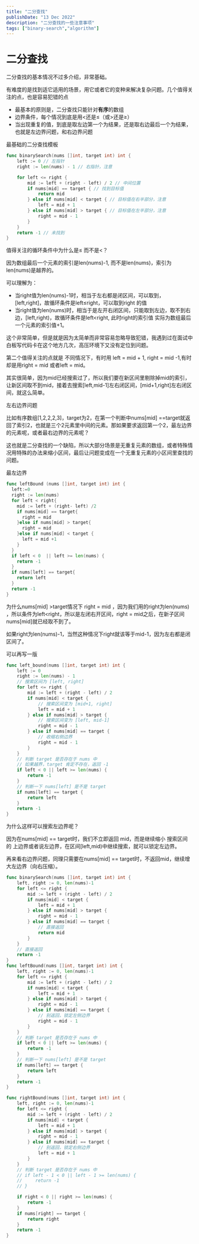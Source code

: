 ```yaml
---
title: "二分查找"
publishDate: "13 Dec 2022"
description: "二分查找的一些注意事项"
tags: ["binary-search","algorithm"]
---
```



# 二分查找

二分查找的基本情况不过多介绍，非常基础。

有难度的是找到适它适用的场景，用它或者它的变种来解决复杂问题。几个值得关注的点，也是容易犯错的点

- 最基本的原则是，二分查找只能针对**有序**的数组
- 边界条件，每个情况到底是用<还是≤（或>还是≥）
- 当出现重复的值，到底是取左边第一个为结果，还是取右边最后一个为结果，也就是左边界问题，和右边界问题

最基础的二分查找模板

```go
func binarySearch(nums []int, target int) int {
    left := 0 // 左指针
    right := len(nums) - 1 // 右指针，注意

    for left <= right {
        mid := left + (right - left) / 2 // 中间位置
        if nums[mid] == target { // 找到目标值
            return mid
        } else if nums[mid] < target { // 目标值在右半部分，注意
            left = mid + 1
        } else if nums[mid] > target { // 目标值在左半部分，注意
            right = mid - 1
        }
    }
    return -1 // 未找到
}
```

值得关注的循环条件中为什么是≤ 而不是<？

因为数组最后一个元素的索引是len(nums)-1, 而不是len(nums)，索引为len(nums)是越界的。

可以理解为：

- 当right值为len(nums)-1时，相当于左右都是闭区间，可以取到，[left,right]，故循环条件是left≤right，可以取到right 的值
- 当right值为len(nums)时，相当于是左开右闭区间，只能取到左边，取不到右边，[left,right)，故循环条件是left<right, 此时right的索引值 实际为数组最后一个元素的索引值+1。

这个非常简单，但是就是因为太简单而非常容易忽略导致犯错，我遇到过在面试中白板写代码卡在这个地方几次，高压环境下又没有定位到问题。

第二个值得关注的点就是 不同情况下，有时用 left = mid + 1, right = mid -1,有时却是用right = mid 或者left = mid。

其实很简单，因为mid已经搜索过了，所以我们要在新区间里剔除掉mid的索引，让新区间取不到mid，接着去搜索[left,mid-1]左右闭区间，[mid+1,right]左右闭区间，就这么简单。

左右边界问题

比如有序数组[1,2,2,2,3]，target为2，在第一个判断中nums[mid] ==target就返回了索引2，也就是三个2元素里中间的元素。那如果要求返回第一个2，最左边界的元素呢，或者最右边界的元素呢？

这也就是二分查找的一个缺陷，所以大部分场景是无重复元素的数组，或者特殊情况用特殊的办法来缩小区间，最后让问题变成在一个无重复元素的小区间里查找的问题。

最左边界

```go
func leftBound (nums []int, target int) int {
  left:=0
  right := len(nums)
  for left < right{
    mid := left + (right- left) /2
    if nums[mid] == target{
      right = mid
    }else if nums[mid] > target{
      right = mid
    }else if nums[mid] < target {
      left = mid +1
    }
  }
  if left < 0  || left >= len(nums) {
    return -1
  }
  if nums[left] == target{
    return left
  }
  return -1
}
```

为什么nums[mid] >target情况下 right = mid ，因为我们用的right为len(nums) ，所以条件为left<right，所以是左闭右开区间，right = mid之后，在新子区间 nums[mid]就已经取不到了。

如果right为len(nums)-1，当然这种情况下right就该等于mid-1，因为左右都是闭区间了。

可以再写一版

```go
func left_bound(nums []int, target int) int {
    left := 0
    right := len(nums) - 1
    // 搜索区间为 [left, right]
    for left <= right {
        mid := left + (right - left) / 2
        if nums[mid] < target {
            // 搜索区间变为 [mid+1, right]
            left = mid + 1
        } else if nums[mid] > target {
            // 搜索区间变为 [left, mid-1]
            right = mid - 1
        } else if nums[mid] == target {
            // 收缩右侧边界
            right = mid - 1
        }
    }
    // 判断 target 是否存在于 nums 中
    // 如果越界，target 肯定不存在，返回 -1
    if left < 0 || left >= len(nums) {
        return -1
    }
    // 判断一下 nums[left] 是不是 target
    if nums[left] == target {
        return left
    }
    return -1
}
```

为什么这样可以搜索左边界呢？

因为在nums[mid] == target时，我们不立即返回 mid，而是继续缩小 搜索区间的 上边界或者说左边界，在区间[left,mid)中继续搜索，就可以锁定左边界。

再来看右边界问题，同理只需要在nums[mid] == target时，不返回mid，继续增大左边界（向右压缩）。

```go
func binarySearch(nums []int, target int) int {
    left, right := 0, len(nums)-1
    for left <= right {
        mid := left + (right - left) / 2
        if nums[mid] < target {
            left = mid + 1
        } else if nums[mid] > target {
            right = mid - 1
        } else if nums[mid] == target {
            // 直接返回
            return mid
        }
    }
    // 直接返回
    return -1
}
func leftBound(nums []int, target int) int {
    left, right := 0, len(nums)-1
    for left <= right {
        mid := left + (right - left) / 2
        if nums[mid] < target {
            left = mid + 1
        } else if nums[mid] > target {
            right = mid - 1
        } else if nums[mid] == target {
            // 别返回，锁定左侧边界
            right = mid - 1
        }
    }
    // 判断 target 是否存在于 nums 中
    if left < 0 || left >= len(nums) {
        return -1
    }
    // 判断一下 nums[left] 是不是 target
    if nums[left] == target {
        return left
    }
    return -1
}

func rightBound(nums []int, target int) int {
    left, right := 0, len(nums)-1
    for left <= right {
        mid := left + (right - left) / 2
        if nums[mid] < target {
            left = mid + 1
        } else if nums[mid] > target {
            right = mid - 1
        } else if nums[mid] == target {
            // 别返回，锁定右侧边界
            left = mid + 1
        }
    }
    // 判断 target 是否存在于 nums 中
    // if left - 1 < 0 || left - 1 >= len(nums) {
    //     return -1
    // }

    if right < 0 || right >= len(nums) {
        return -1
    }
    if nums[right] == target {
        return right
    }
    return -1
}
```

